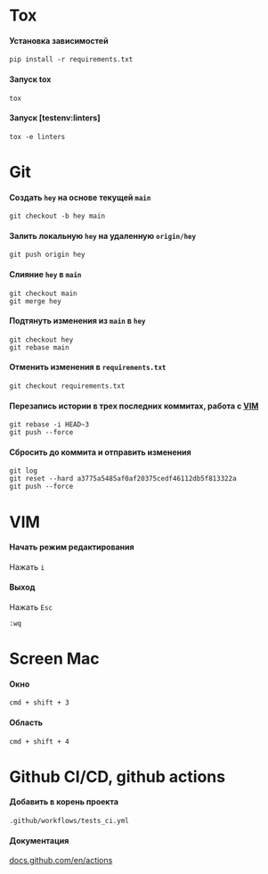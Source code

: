 # Tox
#### Установка зависимостей
```
pip install -r requirements.txt
```
#### Запуск tox
```
tox
```
#### Запуск [testenv:linters]
```
tox -e linters
```
# Git
#### Создать `hey` на основе текущей `main`
```
git checkout -b hey main
```
#### Залить локальную `hey` на удаленную `origin/hey`
```
git push origin hey
```
#### Слияние `hey` в `main`
```
git checkout main
git merge hey
```
#### Подтянуть изменения из `main` в `hey`
```
git checkout hey
git rebase main
```
#### Отменить изменения в `requirements.txt`
```
git checkout requirements.txt
```
#### Перезапись истории в трех последних коммитах, работа с [VIM](#VIM)
```
git rebase -i HEAD~3
git push --force
```
#### Сбросить до коммита и отправить изменения
```
git log
git reset --hard a3775a5485af0af20375cedf46112db5f813322a 
git push --force
```

# VIM
#### Начать режим редактирования
Нажать `i`
#### Выход
Нажать `Esc`
```
:wq
```
# Screen Mac
#### Окно
```
cmd + shift + 3
```
#### Область
```
cmd + shift + 4
```
# Github CI/CD, github actions
#### Добавить в корень проекта
```
.github/workflows/tests_ci.yml
```
#### Документация
[docs.github.com/en/actions](https://docs.github.com/en/actions/learn-github-actions/workflow-syntax-for-github-actions#jobsjob_idsteps)
